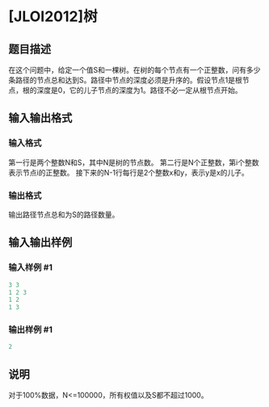 # [JLOI2012]树

## 题目描述

在这个问题中，给定一个值S和一棵树。在树的每个节点有一个正整数，问有多少条路径的节点总和达到S。路径中节点的深度必须是升序的。假设节点1是根节点，根的深度是0，它的儿子节点的深度为1。路径不必一定从根节点开始。

## 输入输出格式

### 输入格式

第一行是两个整数N和S，其中N是树的节点数。 第二行是N个正整数，第i个整数表示节点i的正整数。 接下来的N-1行每行是2个整数x和y，表示y是x的儿子。

### 输出格式

输出路径节点总和为S的路径数量。

## 输入输出样例

### 输入样例 #1

```cpp
3 3
1 2 3
1 2
1 3
```


### 输出样例 #1

```cpp
2
```


## 说明

对于100%数据，N<=100000，所有权值以及S都不超过1000。


